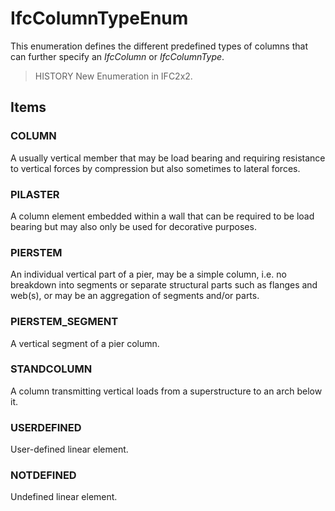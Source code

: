 # IfcColumnTypeEnum

This enumeration defines the different predefined types of columns that can further specify an _IfcColumn_ or _IfcColumnType_.

> HISTORY  New Enumeration in IFC2x2.

## Items

### COLUMN
A usually vertical member that may be load bearing and requiring resistance to vertical forces by compression but also sometimes to lateral forces.

### PILASTER
A column element embedded within a wall that can be required to be load bearing but may also only be used for decorative purposes.

### PIERSTEM
An individual vertical part of a pier, may be a simple column, i.e. no breakdown into segments or separate structural parts such as flanges and web(s), or may be an aggregation of segments and/or parts.

### PIERSTEM_SEGMENT
A vertical segment of a pier column.

### STANDCOLUMN
A column transmitting vertical loads from a superstructure to an arch below it.

### USERDEFINED
User-defined linear element.

### NOTDEFINED
Undefined linear element.
